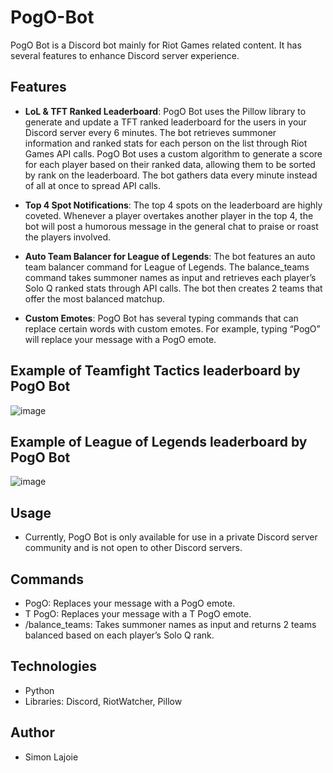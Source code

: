# PogO-Bot
PogO Bot is a Discord bot mainly for Riot Games related content. It has several features to enhance Discord server experience.

## Features
- **LoL & TFT Ranked Leaderboard**: PogO Bot uses the Pillow library to generate and update a TFT ranked leaderboard for the users in your Discord server every 6 minutes. The bot retrieves summoner information and ranked stats for each person on the list through Riot Games API calls. PogO Bot uses a custom algorithm to generate a score for each player based on their ranked data, allowing them to be sorted by rank on the leaderboard. The bot gathers data every minute instead of all at once to spread API calls.

- **Top 4 Spot Notifications**: The top 4 spots on the leaderboard are highly coveted. Whenever a player overtakes another player in the top 4, the bot will post a humorous message in the general chat to praise or roast the players involved.

- **Auto Team Balancer for League of Legends**: The bot features an auto team balancer command for League of Legends. The balance_teams command takes summoner names as input and retrieves each player’s Solo Q ranked stats through API calls. The bot then creates 2 teams that offer the most balanced matchup.

- **Custom Emotes**: PogO Bot has several typing commands that can replace certain words with custom emotes. For example, typing “PogO” will replace your message with a PogO emote.

## Example of Teamfight Tactics leaderboard by PogO Bot
![image](https://github.com/Simon-Lajoie/PogO-Bot/assets/123536951/4bc85e0e-860a-47eb-93ef-81fe3edbcca7)

## Example of League of Legends leaderboard by PogO Bot
![image](https://github.com/Simon-Lajoie/PogO-Bot/assets/123536951/98d72a47-e4dd-4f2e-882e-5e4217f74364)

## Usage
- Currently, PogO Bot is only available for use in a private Discord server community and is not open to other Discord servers.

## Commands
- PogO: Replaces your message with a PogO emote.
- T PogO: Replaces your message with a T PogO emote.
- /balance_teams: Takes summoner names as input and returns 2 teams balanced based on each player’s Solo Q rank.

## Technologies
* Python
* Libraries: Discord, RiotWatcher, Pillow

## Author
* Simon Lajoie
